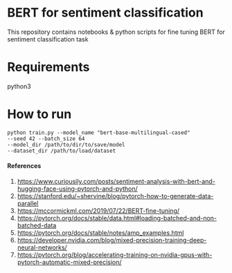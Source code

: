 # BERT for sentiment classification
This repository contains notebooks &amp; python scripts for fine tuning BERT for sentiment classification task

# Requirements
python3

# How to run
```
python train.py --model_name "bert-base-multilingual-cased" 
--seed 42 --batch_size 64 
--model_dir /path/to/dir/to/save/model 
--dataset_dir /path/to/load/dataset
```

#### References
1. https://www.curiousily.com/posts/sentiment-analysis-with-bert-and-hugging-face-using-pytorch-and-python/
2. https://stanford.edu/~shervine/blog/pytorch-how-to-generate-data-parallel
3. https://mccormickml.com/2019/07/22/BERT-fine-tuning/
4. https://pytorch.org/docs/stable/data.html#loading-batched-and-non-batched-data
5. https://pytorch.org/docs/stable/notes/amp_examples.html
6. https://developer.nvidia.com/blog/mixed-precision-training-deep-neural-networks/
7. https://pytorch.org/blog/accelerating-training-on-nvidia-gpus-with-pytorch-automatic-mixed-precision/
